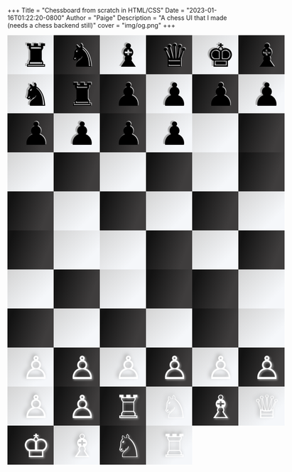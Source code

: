 +++
Title = "Chessboard from scratch in HTML/CSS"
Date = "2023-01-16T01:22:20-0800"
Author = "Paige"
Description = "A chess UI that I made (needs a chess backend still)"
cover = "img/og.png"
+++

<style> 

.board {
  min-width: 640px;
}

.board-row {
  padding: 0;
  margin: 0;
  margin-left: 0px;
  margin-right: 0px;
  margin-top: 0px;
  margin-bottom: 0px;
  padding-left: 0px;
  padding-right: 0px;
  padding-top: 0px; 
  padding-bottom: 0px;
}

.square {
  display: flex;
  align-items: center;
  font-size: 72px;
  min-width: 72px;
  min-height: 88px;
  float: left;
}

.white-even {
  color: white;
  text-shadow: -4px -4px 8px darkgray;
  background: linear-gradient(135deg, lightgray 0%, #f5f7fa 75%);
  margin-left: 0px;
  margin-right: 0px;
  margin-top: 0px;
  margin-bottom: 0px;
  padding-left: 32px;
  padding-right: 0px;
  padding-top: 0px; 
  padding-bottom: 0px;
}

.white-odd {
  color: white;
  text-shadow: 2px 2px 4px darkgray;
  background: linear-gradient(109.6deg, rgba(0, 0, 0, 0.93) 11.2%, rgb(63, 61, 61) 78.9%);
  margin-left: 0px;
  margin-right: 0px;
  margin-top: 0px;
  margin-bottom: 0px;
  padding-left: 32px;
  padding-right: 0px;
  padding-top: 0px; 
  padding-bottom: 0px;
}

.black-even {
  color: black;
  text-shadow: -4px -2px 1px darkgray;
  background: linear-gradient(135deg, lightgray 0%, #f5f7fa 75%);
  cursor: pointer;
  margin-left: 0px;
  margin-right: 0px;
  margin-top: 0px;
  margin-bottom: 0px;
  padding-left: 32px;
  padding-right: 0px;
  padding-top: 0px; 
  padding-bottom: 0px;
}

.black-odd {
  color: black;
  text-shadow: 1px -1px 1px white;
  background: linear-gradient(109.6deg, rgba(0, 0, 0, 0.93) 11.2%, rgb(63, 61, 61) 78.9%);
  cursor: default;
  margin-left: 0px;
  margin-right: 0px;
  margin-top: 0px;
  margin-bottom: 0px;
  padding-left: 32px;
  padding-right: 0px;
  padding-top: 0px; 
  padding-bottom: 0px;
}
</style>

<script src="/stockfish/stockfish.js"></script>

  <div class="board">
    <div class="board-row">
      <div class="square black-even">
        ♜
      </div>
      <div class="square black-odd">
        ♞
      </div>
      <div class="square black-even">
        ♝
      </div>
      <div class="square black-odd">
        ♛
      </div>
      <div class="square black-even">
        ♚
      </div>
      <div class="square black-odd">
        ♝
      </div>
      <div class="square black-even">
        ♞
      </div>
      <div class="square black-odd">
        ♜
      </div>
    </div>
    <div class="board-row">
      <div class="square black-odd">
        ♟
      </div>
      <div class="square black-even">
        ♟
      </div>
      <div class="square black-odd">
        ♟
      </div>
      <div class="square black-even">
        ♟
      </div>
      <div class="square black-odd">
        ♟
      </div>
      <div class="square black-even">
        ♟
      </div>
      <div class="square black-odd">
        ♟
      </div>
      <div class="square black-even">
        ♟
      </div>
    </div>
    <div class="board-row">
      <div class="square white-even">
      </div>
      <div class="square white-odd">
      </div>
      <div class="square white-even">
      </div>
      <div class="square white-odd">
      </div>
      <div class="square white-even">
      </div>
      <div class="square white-odd">
      </div>
      <div class="square white-even">
      </div>
      <div class="square white-odd">
      </div>
    </div>
    <div class="board-row">
      <div class="square white-odd">
      </div>
      <div class="square white-even">
      </div>
      <div class="square white-odd">
      </div>
      <div class="square white-even">
      </div>
      <div class="square white-odd">
      </div>
      <div class="square white-even">
      </div>
      <div class="square white-odd">
      </div>
      <div class="square white-even">
      </div>
    </div>
    <div class="board-row">
      <div class="square white-even">
      </div>
      <div class="square white-odd">
      </div>
      <div class="square white-even">
      </div>
      <div class="square white-odd">
      </div>
      <div class="square white-even">
      </div>
      <div class="square white-odd">
      </div>
      <div class="square white-even">
      </div>
      <div class="square white-odd">
      </div>
    </div>
    <div class="board-row">
      <div class="square white-odd">
      </div>
      <div class="square white-even">
      </div>
      <div class="square white-odd">
      </div>
      <div class="square white-even">
      </div>
      <div class="square white-odd">
      </div>
      <div class="square white-even">
      </div>
      <div class="square white-odd">
      </div>
      <div class="square white-even">
      </div>
    </div>
    <div class="board-row">
      <div class="square white-even">
        ♙
      </div>
      <div class="square white-odd">
        ♙
      </div>
      <div class="square white-even">
        ♙
      </div>
      <div class="square white-odd">
        ♙
      </div>
      <div class="square white-even">
        ♙
      </div>
      <div class="square white-odd">
        ♙
      </div>
      <div class="square white-even">
        ♙
      </div>
      <div class="square white-odd">
        ♙
      </div>
    </div>
    <div class="board-row">
      <div class="square white-odd">
        ♖
      </div>
      <div class="square white-even">
        ♘
      </div>
      <div class="square white-odd">
        ♗
      </div>
      <div class="square white-even">
        ♕
      </div>
      <div class="square white-odd">
        ♔
      </div>
      <div class="square white-even">
        ♗
      </div>
      <div class="square white-odd">
        ♘
      </div>
      <div class="square white-even">
        ♖
      </div>
    </div>
  </div>

